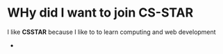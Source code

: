 # WHy did I want to join CS-STAR 




I like **CSSTAR** because I like to to learn computing and web development 


- 
